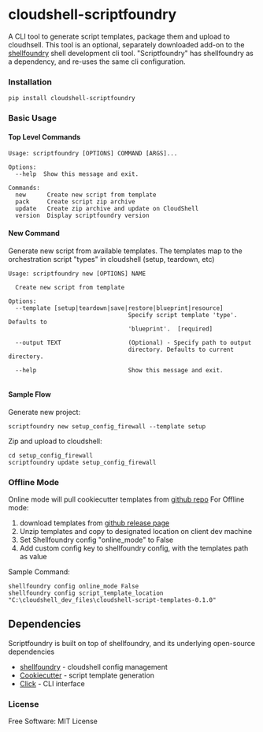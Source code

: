 # cloudshell-scriptfoundry
A CLI tool to generate script templates, package them and upload to cloudhsell.
This tool is an optional, separately downloaded add-on to the [shellfoundry](https://github.com/QualiSystems/shellfoundry) shell development cli tool.
"Scriptfoundry" has shellfoundry as a dependency, and re-uses the same cli configuration. 



### Installation

```
pip install cloudshell-scriptfoundry
```

### Basic Usage

#### Top Level Commands
```commandline
Usage: scriptfoundry [OPTIONS] COMMAND [ARGS]...

Options:
  --help  Show this message and exit.

Commands:
  new      Create new script from template
  pack     Create script zip archive
  update   Create zip archive and update on CloudShell
  version  Display scriptfoundry version
```

#### New Command
Generate new script from available templates. The templates map to the orchestration script "types" in cloudshell (setup, teardown, etc)

```commandline
Usage: scriptfoundry new [OPTIONS] NAME

  Create new script from template

Options:
  --template [setup|teardown|save|restore|blueprint|resource]
                                  Specify script template 'type'. Defaults to
                                  'blueprint'.  [required]

  --output TEXT                   (Optional) - Specify path to output
                                  directory. Defaults to current directory.

  --help                          Show this message and exit.


```

#### Sample Flow

Generate new project:
```commandline
scriptfoundry new setup_config_firewall --template setup
```

Zip and upload to cloudshell:
```commandline
cd setup_config_firewall
scriptfoundry update setup_config_firewall
```


### Offline Mode
Online mode will pull cookiecutter templates from [github repo](https://github.com/QualiSystemsLab/cloudshell-script-templates)
For Offline mode:
1. download templates from [github release page](https://github.com/QualiSystemsLab/cloudshell-script-templates/releases)
2. Unzip templates and copy to designated location on client dev machine
3. Set Shellfoundry config "online_mode" to False
4. Add custom config key to shellfoundry config, with the templates path as value

Sample Command:
```commandline
shellfoundry config online_mode False
shellfoundry config script_template_location "C:\cloudshell_dev_files\cloudshell-script-templates-0.1.0"
```

## Dependencies
Scriptfoundry is built on top of shellfoundry, and its underlying open-source dependencies
- [shellfoundry](https://github.com/QualiSystems/shellfoundry) - cloudshell config management
- [Cookiecutter](https://github.com/cookiecutter/cookiecutter) - script template generation
- [Click](https://click.palletsprojects.com/en/5.x/) - CLI interface

### License

Free Software: MIT License